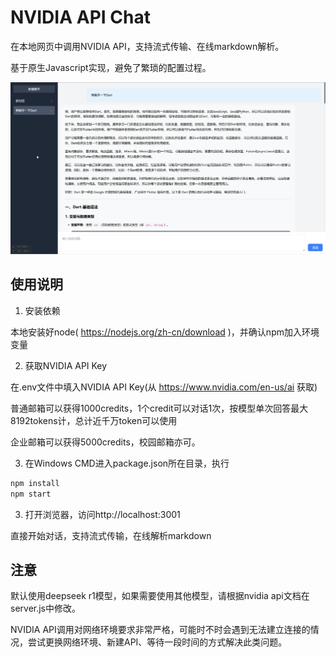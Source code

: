 # NVIDIA API Chat

在本地网页中调用NVIDIA API，支持流式传输、在线markdown解析。

基于原生Javascript实现，避免了繁琐的配置过程。

![界面截图](./show1.png)

## 使用说明

1. 安装依赖

本地安装好node( https://nodejs.org/zh-cn/download )，并确认npm加入环境变量

2. 获取NVIDIA API Key

在.env文件中填入NVIDIA API Key(从 https://www.nvidia.com/en-us/ai 获取)

普通邮箱可以获得1000credits，1个credit可以对话1次，按模型单次回答最大8192tokens计，总计近千万token可以使用

企业邮箱可以获得5000credits，校园邮箱亦可。

3. 在Windows CMD进入package.json所在目录，执行

```bash
npm install
npm start
```

3. 打开浏览器，访问http://localhost:3001

直接开始对话，支持流式传输，在线解析markdown

## 注意

默认使用deepseek r1模型，如果需要使用其他模型，请根据nvidia api文档在server.js中修改。

NVIDIA API调用对网络环境要求非常严格，可能时不时会遇到无法建立连接的情况，尝试更换网络环境、新建API、等待一段时间的方式解决此类问题。

